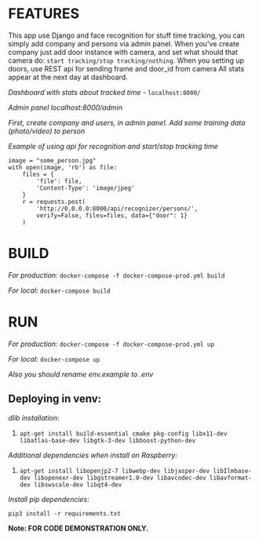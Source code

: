 # FEATURES

This app use Django and face recognition for stuff time tracking, you can simply add company and persons via admin panel. 
When you've create company just add door instance with camera, and set what should that camera do: 
`start tracking/stop tracking/nothing`. When you setting up doors, use REST api for sending frame and door_id from camera 
All stats appear at the next day at dashboard.

*Dashboard with stats about tracked time -* `localhost:8000/`

*Admin panel localhost:8000/admin*

*First, create company and users, in admin panel. Add some training data (photo/video) to person*

*Example of using api for recognition and start/stop tracking time*

```
image = "some_person.jpg"
with open(image, 'rb') as file:
    files = {
        'file': file,
        'Content-Type': 'image/jpeg'
    }
    r = requests.post(
        'http://0.0.0.0:8000/api/recognizer/persons/',
        verify=False, files=files, data={"door": 1}
    )
```

 

# BUILD

*For production:* `docker-compose -f docker-compose-prod.yml build`

*For local:* `docker-compose build`

# RUN

*For production:* `docker-compose -f docker-compose-prod.yml up`

*For local:* `docker-compose up`

*Also you should rename env.example to .env*



## Deploying in venv:

*dlib installation:* 

1) `apt-get install build-essential cmake pkg-config libx11-dev libatlas-base-dev libgtk-3-dev libboost-python-dev`

*Additional dependencies when install on Raspberry:*

1) `apt-get install libopenjp2-7 libwebp-dev libjasper-dev libIlmbase-dev libopenexr-dev libgstreamer1.0-dev libavcodec-dev libavformat-dev libswscale-dev libqt4-dev`

*Install pip dependencies:*

`pip3 install -r requirements.txt`

**Note: FOR CODE DEMONSTRATION ONLY.**
